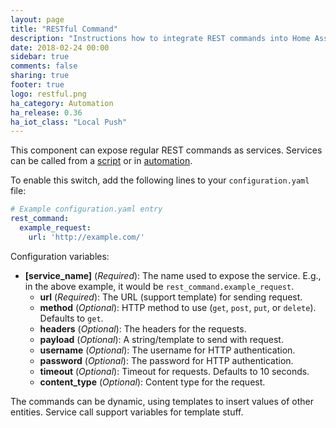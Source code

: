 ```yaml
---
layout: page
title: "RESTful Command"
description: "Instructions how to integrate REST commands into Home Assistant."
date: 2018-02-24 00:00
sidebar: true
comments: false
sharing: true
footer: true
logo: restful.png
ha_category: Automation
ha_release: 0.36
ha_iot_class: "Local Push"
---
```


This component can expose regular REST commands as services. Services can be called from a [script] or in [automation].

[script]: /components/script/
[automation]: /getting-started/automation/

To enable this switch, add the following lines to your `configuration.yaml` file:

```yaml
# Example configuration.yaml entry
rest_command:
  example_request:
    url: 'http://example.com/'
```

Configuration variables:

- **[service_name]** (*Required*): The name used to expose the service. E.g., in the above example, it would be `rest_command.example_request`.
  - **url** (*Required*): The URL (support template) for sending request.
  - **method** (*Optional*): HTTP method to use (`get`, `post`, `put`, or `delete`). Defaults to `get`.
  - **headers** (*Optional*): The headers for the requests.
  - **payload** (*Optional*): A string/template to send with request.
  - **username** (*Optional*): The username for HTTP authentication.
  - **password** (*Optional*): The password for HTTP authentication.
  - **timeout** (*Optional*): Timeout for requests. Defaults to 10 seconds.
  - **content_type** (*Optional*): Content type for the request.

The commands can be dynamic, using templates to insert values of other entities. Service call support variables for template stuff.
